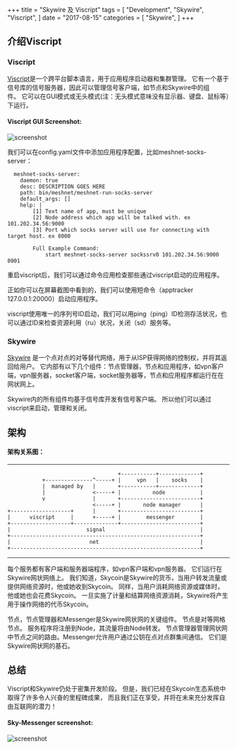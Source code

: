 +++
title = "Skywire 及 Viscript"
tags = [
    "Development",
    "Skywire",
    "Viscript",
]
date = "2017-08-15"
categories = [
    "Skywire",
]
+++
## 介绍Viscript

### Viscript

[Viscript](https://github.com/skycoin/viscript)是一个跨平台脚本语言，用于应用程序启动器和集群管理。 它有一个基于信号库的信号服务器，因此可以管理信号客户端，如节点和Skywire中的组件。 它可以在GUI模式或无头模式(注：无头模式意味没有显示器、键盘、鼠标等）下运行。


#### Viscript GUI Screenshot:

![screenshot](/skywire/skywire-and-viscript/viscript.jpeg)

我们可以在config.yaml文件中添加应用程序配置，比如meshnet-socks-server：

```
  meshnet-socks-server:
    daemon: true
    desc: DESCRIPTION GOES HERE
    path: bin/meshnet/meshnet-run-socks-server
    default_args: []
    help: |
        [1] Text name of app, must be unique
        [2] Node address which app will be talked with. ex 101.202.34.56:9000
        [3] Port which socks server will use for connecting with target host. ex 8000

        Full Example Command:
            start meshnet-socks-server sockssrv0 101.202.34.56:9000 8001
```

重启viscript后，我们可以通过命令应用检查那些通过viscript启动的应用程序。

正如你可以在屏幕截图中看到的，我们可以使用短命令（apptracker 127.0.0.1:20000）启动应用程序。

viscript使用唯一的序列号ID启动，我们可以用ping（ping）ID检测存活状况，也可以通过ID来检查资源利用（ru）状况，关闭（sd）服务等。


### Skywire

[Skywire](https://github.com/skycoin/skywire) 是一个点对点的对等替代网络，用于从ISP获得网络的控制权，并将其返回给用户。 它内部有以下几个组件：节点管理器，节点和应用程序，如vpn客户端，vpn服务器，socket客户端，socket服务器等，节点和应用程序都运行在在网状网上。

Skywire内的所有组件均基于信号库开发有信号客户端。 所以他们可以通过viscript来启动，管理和关闭。

## 架构

#### 架构关系图：

------

```
                                   +-----------+-------------+
           +---------------^-----+ |     vpn   |    socks    |
           |  managed by   |       +-----------+-------------+
           |               <-----+ |          node           |
           v               |       +-------------------------+
                           <-----+ |       node manager      |
+-------------------+      |       +-------------------------+
|      viscript     |      +-----+ |        messenger        |
+-------------------+--------------+-------------------------+
|                        signal                              |
+------------------------------------------------------------+
|                         net                                |
+------------------------------------------------------------+
```

------

每个服务都有客户端和服务器端程序，如vpn客户端和vpn服务器。 它们运行在Skywire网状网络上。 我们知道，Skycoin是Skywire的货币，当用户转发流量或提供网络资源时，他或她收到Skycoin。 同样，当用户消耗网络资源或媒体时，他或她也会花费Skycoin。 一旦实施了计量和结算网络资源消耗，Skywire将产生用于操作网络的代币Skycoin。

节点，节点管理器和Messenger是Skywire网状网的关键组件。 节点是对等网格节点。 服务程序将注册到Node，其流量将由Node转发。 节点管理器管理网状网中节点之间的路由。Messenger允许用户通过公钥在点对点群集间通信。 它们是Skywire网状网的基石。

## 总结

Viscript和Skywire仍处于密集开发阶段。 但是，我们已经在Skycoin生态系统中取得了许多令人兴奋的里程碑成果， 而且我们正在享受，并将在未来充分发挥自由互联网的潜力！


#### Sky-Messenger screenshot:

![screenshot](/skywire/skywire-and-viscript/messenger.png)
